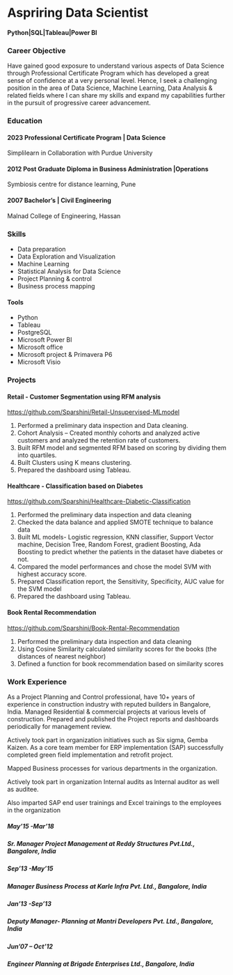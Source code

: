 # Aspriring Data Scientist
#### Python|SQL|Tableau|Power BI

### Career Objective
Have gained good exposure to understand various aspects of Data Science through Professional Certificate Program which has developed a great sense of confidence at a very personal level. Hence, I seek a challenging position in the area of Data Science, Machine Learning, Data Analysis & related fields where I can share my skills and expand my capabilities further in the pursuit of progressive career advancement.

### Education
#### 2023  Professional Certificate Program | Data Science
Simplilearn in Collaboration with Purdue University

#### 2012 Post Graduate Diploma in Business Administration |Operations
Symbiosis centre for distance learning, Pune

#### 2007 Bachelor’s | Civil Engineering
Malnad College of Engineering, Hassan


### Skills
*	Data preparation
*	Data Exploration and Visualization
* Machine Learning
* Statistical Analysis for Data Science
* Project Planning & control
* Business process mapping

#### Tools
* Python
* Tableau
* PostgreSQL
* Microsoft Power BI
* Microsoft office
* Microsoft project & Primavera P6
* Microsoft Visio

### Projects
#### Retail - Customer Segmentation using RFM analysis
https://github.com/Sparshini/Retail-Unsupervised-MLmodel
1. Performed a preliminary data inspection and Data cleaning.
2. Cohort Analysis – Created monthly cohorts and analyzed active customers and analyzed the retention rate of customers.
3. Built RFM model and segmented RFM based on scoring by dividing them into quartiles.
4. Built Clusters using K means clustering.
5.  Prepared the dashboard using Tableau.

#### Healthcare - Classification based on Diabetes
https://github.com/Sparshini/Healthcare-Diabetic-Classification
1. Performed the preliminary data inspection and data cleaning
2. Checked the data balance and applied SMOTE technique to balance data
3. Built ML models- Logistic regression, KNN classifier, Support Vector machine, Decision Tree, Random Forest, gradient Boosting, Ada Boosting to predict whether the patients in the dataset have diabetes or not.
4. Compared the model performances and chose the model SVM with highest accuracy score.
5. Prepared Classification report, the Sensitivity, Specificity, AUC value for the SVM model
6. Prepared the dashboard using Tableau.

#### Book Rental Recommendation
https://github.com/Sparshini/Book-Rental-Recommendation
1. Performed the preliminary data inspection and data cleaning
2. Using Cosine Similarity calculated similarity scores for the books (the distances of nearest neighbor)
3. Defined a function for book recommendation based on similarity scores

### Work Experience
As a Project Planning and Control professional, have 10+ years of experience in construction industry with reputed builders in Bangalore, India. Managed Residential & commercial projects at various levels of construction. Prepared and published the Project reports and dashboards periodically for management review.

Actively took part in organization initiatives such as Six sigma, Gemba Kaizen. As a core team member for ERP implementation (SAP) successfully completed green field implementation and retrofit project.

Mapped Business processes for various departments in the organization. 

Actively took part in organization Internal audits as Internal auditor as well as auditee.

Also imparted SAP end user trainings and Excel trainings to the employees in the organization

##### May’15 -Mar’18 
##### Sr. Manager Project Management at Reddy Structures Pvt.Ltd., Bangalore, India

##### Sep’13 -May’15
##### Manager Business Process at Karle Infra Pvt. Ltd.,     Bangalore, India

##### Jan’13 -Sep’13
##### Deputy Manager- Planning at Mantri Developers Pvt. Ltd., Bangalore, India

##### Jun’07 – Oct’12
##### Engineer Planning at Brigade Enterprises Ltd., Bangalore, India
